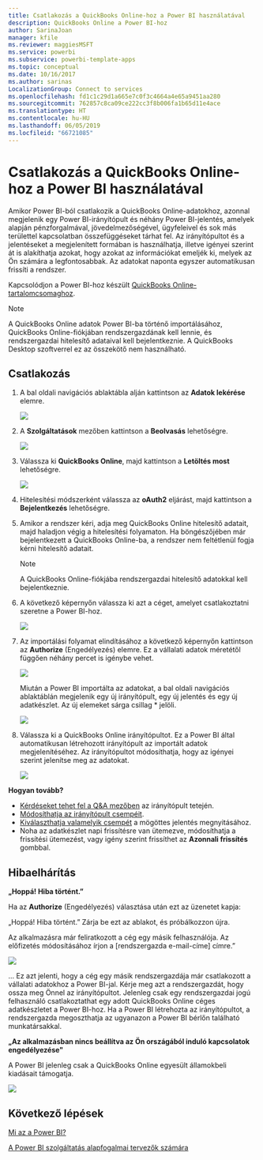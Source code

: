 ```yaml
---
title: Csatlakozás a QuickBooks Online-hoz a Power BI használatával
description: QuickBooks Online a Power BI-hoz
author: SarinaJoan
manager: kfile
ms.reviewer: maggiesMSFT
ms.service: powerbi
ms.subservice: powerbi-template-apps
ms.topic: conceptual
ms.date: 10/16/2017
ms.author: sarinas
LocalizationGroup: Connect to services
ms.openlocfilehash: fd1c1c29d1a665e7c0f3c4664a4e65a9451aa280
ms.sourcegitcommit: 762857c8ca09ce222cc3f8b006fa1b65d11e4ace
ms.translationtype: HT
ms.contentlocale: hu-HU
ms.lasthandoff: 06/05/2019
ms.locfileid: "66721085"
---
```

# <a name="connect-to-quickbooks-online-with-power-bi"></a>Csatlakozás a QuickBooks Online-hoz a Power BI használatával
Amikor Power BI-ból csatlakozik a QuickBooks Online-adatokhoz, azonnal megjelenik egy Power BI-irányítópult és néhány Power BI-jelentés, amelyek alapján pénzforgalmával, jövedelmezőségével, ügyfeleivel és sok más területtel kapcsolatban összefüggéseket tárhat fel. Az irányítópultot és a jelentéseket a megjelenített formában is használhatja, illetve igényei szerint át is alakíthatja azokat, hogy azokat az információkat emeljék ki, melyek az Ön számára a legfontosabbak. Az adatokat naponta egyszer automatikusan frissíti a rendszer.

Kapcsolódjon a Power BI-hoz készült [QuickBooks Online-tartalomcsomaghoz](https://dxt.powerbi.com/getdata/services/quickbooks-online).

>[!NOTE]
>A QuickBooks Online adatok Power BI-ba történő importálásához, QuickBooks Online-fiókjában rendszergazdának kell lennie, és rendszergazdai hitelesítő adataival kell bejelentkeznie. A QuickBooks Desktop szoftverrel ez az összekötő nem használható. 

## <a name="how-to-connect"></a>Csatlakozás
1. A bal oldali navigációs ablaktábla alján kattintson az **Adatok lekérése** elemre.
   
   ![](media/service-connect-to-quickbooks-online/pbi_getdata.png) 
2. A **Szolgáltatások** mezőben kattintson a **Beolvasás** lehetőségre.
   
   ![](media/service-connect-to-quickbooks-online/pbi_getservices.png) 
3. Válassza ki **QuickBooks Online**, majd kattintson a **Letöltés most** lehetőségre.
   
   ![](media/service-connect-to-quickbooks-online/qbo.png)
4. Hitelesítési módszerként válassza az **oAuth2** eljárást, majd kattintson a **Bejelentkezés** lehetőségre. 
5. Amikor a rendszer kéri, adja meg QuickBooks Online hitelesítő adatait, majd haladjon végig a hitelesítési folyamaton. Ha böngészőjében már bejelentkezett a QuickBooks Online-ba, a rendszer nem feltétlenül fogja kérni hitelesítő adatait.
   >[!NOTE]
   >A QuickBooks Online-fiókjába rendszergazdai hitelesítő adatokkal kell bejelentkeznie.
6. A következő képernyőn válassza ki azt a céget, amelyet csatlakoztatni szeretne a Power BI-hoz.
   
   ![](media/service-connect-to-quickbooks-online/pbi_qbo_almost.png)
7. Az importálási folyamat elindításához a következő képernyőn kattintson az **Authorize** (Engedélyezés) elemre. Ez a vállalati adatok méretétől függően néhány percet is igénybe vehet. 
   
   ![](media/service-connect-to-quickbooks-online/pbi_qbo_authorizesm.png)
   
   Miután a Power BI importálta az adatokat, a bal oldali navigációs ablaktáblán megjelenik egy új irányítópult, egy új jelentés és egy új adatkészlet. Az új elemeket sárga csillag \* jelöli.
   
   ![](media/service-connect-to-quickbooks-online/pbi_qbo_leftnavnew.png)
8. Válassza ki a QuickBooks Online irányítópultot. Ez a Power BI által automatikusan létrehozott irányítópult az importált adatok megjelenítéséhez. Az irányítópultot módosíthatja, hogy az igényei szerint jelenítse meg az adatokat. 
   
   ![](media/service-connect-to-quickbooks-online/pbi_qbo_dash.png)

**Hogyan tovább?**

* [Kérdéseket tehet fel a Q&A mezőben](consumer/end-user-q-and-a.md) az irányítópult tetején.
* [Módosíthatja az irányítópult csempéit](service-dashboard-edit-tile.md).
* [Kiválaszthatja valamelyik csempét](consumer/end-user-tiles.md) a mögöttes jelentés megnyitásához.
* Noha az adatkészlet napi frissítésre van ütemezve, módosíthatja a frissítési ütemezést, vagy igény szerint frissíthet az **Azonnali frissítés** gombbal.

## <a name="troubleshooting"></a>Hibaelhárítás
**„Hoppá! Hiba történt.”**

Ha az **Authorize** (Engedélyezés) választása után ezt az üzenetet kapja:

„Hoppá! Hiba történt.” Zárja be ezt az ablakot, és próbálkozzon újra.

Az alkalmazásra már feliratkozott a cég egy másik felhasználója. Az előfizetés módosításához írjon a [rendszergazda e-mail-címe] címre.”

![](media/service-connect-to-quickbooks-online/pbi_qbo_oopssm.png)

... Ez azt jelenti, hogy a cég egy másik rendszergazdája már csatlakozott a vállalati adatokhoz a Power BI-jal. Kérje meg azt a rendszergazdát, hogy ossza meg Önnel az irányítópultot. Jelenleg csak egy rendszergazdai jogú felhasználó csatlakoztathat egy adott QuickBooks Online céges adatkészletet a Power BI-hoz. Ha a Power BI létrehozta az irányítópultot, a rendszergazda megoszthatja az ugyanazon a Power BI bérlőn található munkatársakkal.

**„Az alkalmazásban nincs beállítva az Ön országából induló kapcsolatok engedélyezése"**

A Power BI jelenleg csak a QuickBooks Online egyesült államokbeli kiadásait támogatja. 

![](media/service-connect-to-quickbooks-online/pbi_qbo_countrynotsupported.png)

## <a name="next-steps"></a>Következő lépések
[Mi az a Power BI?](power-bi-overview.md)

[A Power BI szolgáltatás alapfogalmai tervezők számára](service-basic-concepts.md)

